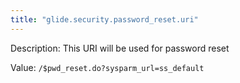 ```yaml
---
title: "glide.security.password_reset.uri"
---
```


Description: This URI will be used for password reset

Value: `/$pwd_reset.do?sysparm_url=ss_default`